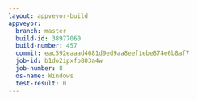 ```yaml
---
layout: appveyor-build
appveyor:
  branch: master
  build-id: 38977060
  build-number: 457
  commit: eac592eaaad4681d9ed9aa8eef1ebe874e6b8af7
  job-id: b1do2ipxfp803a4w
  job-number: 8
  os-name: Windows
  test-result: 0
---
```

